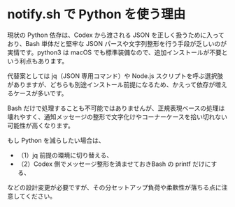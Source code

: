 # notify.sh で Python を使う理由

現状の Python 依存は、Codex から渡される JSON を正しく扱うために入っており、Bash 単体だと堅牢な JSON パースや文字列整形を行う手段が乏しいのが実情です。python3 は macOS でも標準装備なので、追加インストールが不要という利点もあります。

代替案としては jq（JSON 専用コマンド）や Node.js スクリプトを呼ぶ選択肢がありますが、どちらも別途インストール前提になるため、かえって依存が増えるケースが多いです。

Bash だけで処理することも不可能ではありませんが、正規表現ベースの処理は壊れやすく、通知メッセージの整形で文字化けやコーナーケースを拾い切れない可能性が高くなります。

もし Python を減らしたい場合は、

- （1）jq 前提の環境に切り替える、
- （2）Codex 側でメッセージ整形を済ませておきBash の printf だけにする、

などの設計変更が必要ですが、その分セットアップ負荷や柔軟性が落ちる点に注意してください。
